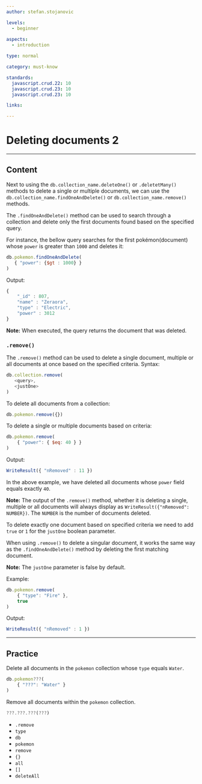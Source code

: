 ```yaml
---
author: stefan.stojanovic

levels:
  - beginner
  
aspects:
  - introduction

type: normal

category: must-know

standards: 
  javascript.crud.22: 10
  javascript.crud.23: 10
  javascript.crud.23: 10

links:

---
```

# Deleting documents 2
---
## Content

Next to using the `db.collection_name.deleteOne()` or `.deletetMany()` methods to delete a single or multiple documents, we can use the `db.collection_name.findOneAndDelete()` or `db.collection_name.remove()` methods.

The `.findOneAndDelete()` method can be used to search through a collection and delete only the first documents found based on the specified query. 

For instance, the bellow query searches for the first pokémon(document) whose `power` is greater than `1000` and deletes it:
```javascript
db.pokemon.findOneAndDelete(
   { "power": {$gt : 1000} }
)

```
Output:
```javascript
{
	"_id" : 807,
	"name" : "Zeraora",
	"type" : "Electric",
	"power" : 3012
}
```

**Note:** When executed, the query returns the document that was deleted.

### `.remove()`

The `.remove()` method can be used to delete a single document, multiple or all documents at once based on the specified criteria.
Syntax:
```javascript
db.collection.remove(
   <query>,
   <justOne>
)
```

To delete all documents from a collection:
```javascript
db.pokemon.remove({})
```

To delete a single or multiple documents based on criteria:
```javascript
db.pokemon.remove( 
	{ "power": { $eq: 40 } } 
)
```
Output:
```javascript
WriteResult({ "nRemoved" : 11 })
```

In the above example, we have deleted all documents whose `power` field equals exactly `40`.

**Note:** The output of the `.remove()` method, whether it is deleting a single, multiple or all documents will always display as `WriteResult({"nRemoved": NUMBER})`. The `NUMBER` is the number of documents deleted.

To delete exactly one document based on specified criteria we need to add `true` or `1` for the `justOne` boolean parameter.

When using `.remove()` to delete a singular document, it works the same way as the `.findOneAndDelete()` method by deleting the first matching document.

**Note:** The `justOne` parameter is false by default.

Example:
```javascript
db.pokemon.remove( 
	{ "type": "Fire" },
	true 
)
```
Output:
```javascript
WriteResult({ "nRemoved" : 1 })
```

---
## Practice

Delete all documents in the `pokemon` collection whose `type` equals `Water`.
```javascript
db.pokemon???( 
	{ "???": "Water" } 
)
```

Remove all documents within the `pokemon` collection.
```javascript
???.???.???(???)
```

* `.remove`
* `type`
* `db`
* `pokemon`
* `remove`
* `{}`
* `all`
* `[]`
* `deleteAll`
